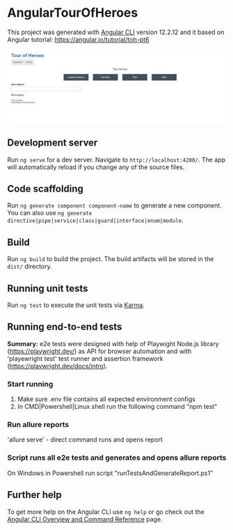 # AngularTourOfHeroes

This project was generated with [Angular CLI](https://github.com/angular/angular-cli) version 12.2.12 and it based on Angular tutorial: https://angular.io/tutorial/toh-pt6 

![Main page Image](/images/MainPage.png)

## Development server

Run `ng serve` for a dev server. Navigate to `http://localhost:4200/`. The app will automatically reload if you change any of the source files.

## Code scaffolding

Run `ng generate component component-name` to generate a new component. You can also use `ng generate directive|pipe|service|class|guard|interface|enum|module`.

## Build

Run `ng build` to build the project. The build artifacts will be stored in the `dist/` directory.

## Running unit tests

Run `ng test` to execute the unit tests via [Karma](https://karma-runner.github.io).

## Running end-to-end tests

<b>Summary:</b> e2e tests were designed with help of Playwight Node.js library (https://playwright.dev/) as API for browser automation and with 'playewright test' test runner and assertion framework (https://playwright.dev/docs/intro).

### Start running

1) Make sure .env file contains all expected environment configs
2) In CMD|Powershell|Linux shell run the following command "npm test"  

### Run allure reports

'allure serve' - direct command runs and opens report

### Script runs all e2e tests and generates and opens allure reports

On Windows in Powershell run script "runTestsAndGenerateReport.ps1"

## Further help

To get more help on the Angular CLI use `ng help` or go check out the [Angular CLI Overview and Command Reference](https://angular.io/cli) page.
